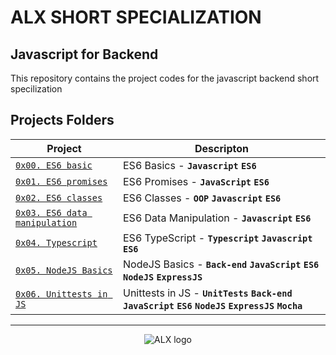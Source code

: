 # ALX SHORT SPECIALIZATION

## Javascript for Backend

This repository contains the project codes for the javascript backend short specilization

## Projects Folders

| Project | Descripton |
| ------- | ---------- |
| [`0x00. ES6 basic`](./0x00-ES6_basic/) | ES6 Basics - **`Javascript`** **`ES6`** 
| [`0x01. ES6 promises`](./0x01-ES6_promise/) | ES6 Promises - **`JavaScript`** **`ES6`** |
| [`0x02. ES6 classes`](./0x02-ES6_classes/) | ES6 Classes - **`OOP`** **`Javascript`** **`ES6`** |
| [`0x03. ES6 data manipulation`](./0x03-ES6_data_manipulation/) | ES6 Data Manipulation - **`Javascript`** **`ES6`** |
| [`0x04. Typescript`](./0x04-TypeScript/) | ES6 TypeScript - **`Typescript`** **`Javascript`** **`ES6`** |
| [`0x05. NodeJS Basics`](./0x05-Node_JS_basic) | NodeJS Basics - **`Back-end`** **`JavaScript`** **`ES6`** **`NodeJS`** **`ExpressJS`**
| [`0x06. Unittests in JS`](./0x06-unittests_in_js) | Unittests in JS - **`UnitTests`** **`Back-end`** **`JavaScript`** **`ES6`** **`NodeJS`** **`ExpressJS`** **`Mocha`**
---
<div align="center">
  <img src="https://lh3.googleusercontent.com/vH1HTHhq7BIEuhIDuEc2Wrc2LgZigsJEWDR56ALuDFRZv9-jqCgHNHuBHIB-fLrrbwp7tJ8b7qeIJo0VtHUh=s0" alt="ALX logo">
</div>